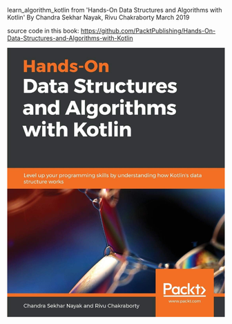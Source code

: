 learn_algorithm_kotlin from 'Hands-On Data Structures and Algorithms with Kotlin' 
By Chandra Sekhar Nayak, Rivu Chakraborty March 2019

source code in this book: https://github.com/PacktPublishing/Hands-On-Data-Structures-and-Algorithms-with-Kotlin

![cover](algorithm_kotlin_front_cover.jpg)
